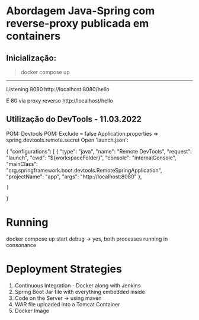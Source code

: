 # Abordagem Java-Spring com reverse-proxy publicada em containers

## Inicialização:
> docker compose up



---
Listening 8080 
http://localhost:8080/hello


E 80 via proxy reverso
http://localhost/hello



## Utilização do DevTools - 11.03.2022

POM: Devtools
POM: Exclude = false 
Application.properties => spring.devtools.remote.secret
Open 'launch.json':

{
    "configurations": [
        {
            "type": "java",
            "name": "Remote DevTools",
            "request": "launch",
            "cwd": "${workspaceFolder}",
            "console": "internalConsole",
            "mainClass": "org.springframework.boot.devtools.RemoteSpringApplication",
            "projectName": "app",
            "args": "http://localhost:8080"
        },
        
    ]
}

# Running
docker compose up
start debug -> yes, both processes running in consonance


# Deployment Strategies
1. Continuous Integration - Docker along with Jenkins
1. Spring Boot Jar file with everything embedded inside
1. Code on the Server -> using maven
1. WAR file uploaded into a Tomcat Container
1. Docker Image

